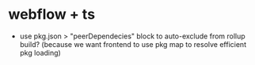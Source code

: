 # webflow + ts 

- use pkg.json > "peerDependecies" block to auto-exclude from rollup build? (because we want frontend to use pkg map to resolve efficient pkg loading)
